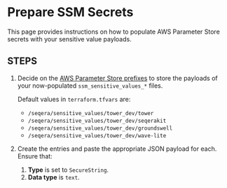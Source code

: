 # Prepare SSM Secrets
This page provides instructions on how to populate AWS Parameter Store secrets with your sensitive value payloads. 


## STEPS

1. Decide on the [AWS Parameter Store prefixes](https://docs.aws.amazon.com/systems-manager/latest/userguide/sysman-paramstore-su-create.html) to store the payloads of your now-populated `ssm_sensitive_values_*` files.

    Default values in `terraform.tfvars` are:
    - `/seqera/sensitive_values/tower_dev/tower`
    - `/seqera/sensitive_values/tower_dev/seqerakit`
    - `/seqera/sensitive_values/tower_dev/groundswell`
    - `/seqera/sensitive_values/tower_dev/wave-lite`


2. Create the entries and paste the appropriate JSON payload for each. Ensure that:

    1. **Type** is set to `SecureString`.
    2. **Data type** is `text`.
